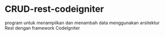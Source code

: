# CRUD-rest-codeigniter
program untuk menampilkan dan menambah data menggunakan arsitektur Rest dengan framework CodeIgniter
